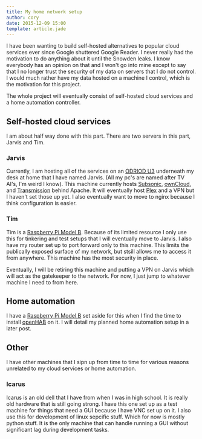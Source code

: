 ```yaml
---
title: My home network setup
author: cory
date: 2015-12-09 15:00
template: article.jade
---
```


I have been wanting to build self-hosted alternatives to popular cloud services ever since Google shuttered Google Reader. I never really had the motivation to do anything about it until the Snowden leaks. I know everybody has an opinion on that and I won't go into mine except to say that I no longer trust the security of my data on servers that I do not control. I would much rather have my data hosted on a machine I control, which is the motivation for this project.

<span class="more"></span>

The whole project will eventually consist of self-hosted cloud services and a home automation controller.

Self-hosted cloud services
--------------------------

I am about half way done with this part. There are two servers in this part, Jarvis and Tim.

### Jarvis

Currently, I am hosting all of the services on an [ODRIOD U3](http://www.hardkernel.com/main/products/prdt_info.php?g_code=g138745696275) underneath my desk at home that I have named Jarvis. (All my pc's are named after TV AI's, I'm weird I know). This machine currently hosts [Subsonic](http://www.subsonic.org/pages/index.jsp), [ownCloud](https://owncloud.org/), and [Transmission](http://www.transmissionbt.com/) behind Apache. It will eventually host [Plex](https://plex.tv/) and a VPN but I haven't set those up yet. I also eventually want to move to nginx because I think configuration is easier.

### Tim

Tim is a [Raspberry Pi Model B](https://www.raspberrypi.org/products/model-b/). Because of its limited resource I only use this for tinkering and test setups that I will eventually move to Jarvis. I also have my router set up to port forward only to this machine. This limits the publically exposed surface of my network, but stsill allows me to access it from anywhere. This machine has the most security in place. 

Eventually, I will be retiring this machine and putting a VPN on Jarvis which will act as the gatekeeper to the network. For now, I just jump to whatever machine I need to from here.

Home automation
---------------

I have a [Raspberry Pi Model B](https://www.raspberrypi.org/products/model-b/) set aside for this when I find the time to install [openHAB](http://www.openhab.org/) on it. I will detail my planned home automation setup in a later post.

Other
-----

I have other machines that I sipn up from time to time for various reasons unrelated to my cloud services or home automation.

### Icarus

Icarus is an old dell that I have from when I was in high school. It is really old hardware that is still going strong. I have this one set up as a test machine for things that need a GUI because I have VNC set up on it. I also use this for development of linux sepcific stuff. Which for now is mostly python stuff. It is the only machine that can handle running a GUI without significant lag during development tasks.